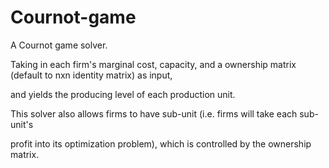 # Cournot-game
A Cournot game solver.  
  
  
Taking in each firm's marginal cost, capacity, and a ownership matrix (default to nxn identity matrix) as input,  
  
and yields the producing level of each production unit.  
  
This solver also allows firms to have sub-unit (i.e. firms will take each sub-unit's   
  
profit into its optimization problem), which is controlled by the ownership matrix.  
